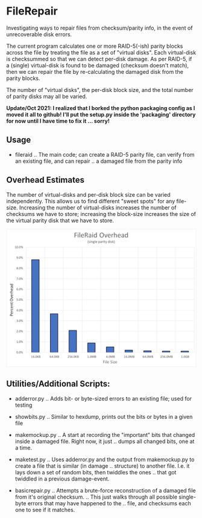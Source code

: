# FileRepair
Investigating ways to repair files from checksum/parity info, in the event of unrecoverable disk errors.

The current program calculates one or more RAID-5(-ish) parity blocks across the file by treating the file
as a set of "virtual disks".  Each virtual-disk is checksummed so that we can detect per-disk damage.
As per RAID-5, if a (single) virtual-disk is found to be damaged (checksum doesn't match), then we
can repair the file by re-calculating the damaged disk from the parity blocks.

The number of "virtual disks", the per-disk block size, and the total number of parity disks
may all be varied.

**Update/Oct 2021: I realized that I borked the python packaging config as I moved it all to
github!  I'll put the setup.py inside the 'packaging' directory for now until I have time
to fix it ... sorry!**

## Usage

* fileraid
.. The main code; can create a RAID-5 parity file, can verify from an existing file, and can repair
.. a damaged file from the parity info

## Overhead Estimates
The number of virtual-disks and per-disk block size can be varied independently.  This allows us
to find different "sweet spots" for any file-size.  Increasing the number of virtual-disks increases
the number of checksums we have to store; increasing the block-size increases the size of the
virtual parity disk that we have to store.

![Graph of overheads](filerepair_overheads.png)

## Utilities/Additional Scripts:
* adderror.py
.. Adds bit- or byte-sized errors to an existing file; used for testing

* showbits.py
.. Similar to hexdump, prints out the bits or bytes in a given file

* makemockup.py
.. A start at recording the "important" bits that changed inside a damaged file.  Right now, it just
.. dumps all changed bits, one at a time.

* maketest.py
.. Uses adderror.py and the output from makemockup.py to create a file that is similar (in damage
.. structure) to another file.  I.e. it lays down a set of random bits, then twiddles the ones
.. that got twiddled in a previous damage-event.

* basicrepair.py
.. Attempts a brute-force reconstruction of a damaged file from it's original checksum.
.. This just walks through all possible single-byte errors that may have happened to the
.. file, and checksums each one to see if it matches.

